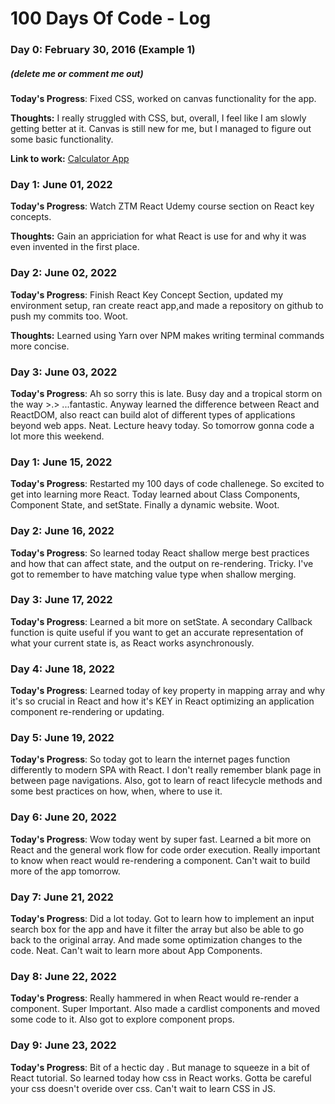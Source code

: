 # 100 Days Of Code - Log

### Day 0: February 30, 2016 (Example 1)
##### (delete me or comment me out)

**Today's Progress**: Fixed CSS, worked on canvas functionality for the app.

**Thoughts:** I really struggled with CSS, but, overall, I feel like I am slowly getting better at it. Canvas is still new for me, but I managed to figure out some basic functionality.

**Link to work:** [Calculator App](http://www.example.com)

### Day 1: June 01, 2022 


**Today's Progress**: Watch ZTM React Udemy course section on React key concepts.

**Thoughts:** Gain an appriciation for what React is use for and why it was even invented in the first place.

### Day 2: June 02, 2022 

**Today's Progress**: Finish React Key Concept Section, updated my environment setup, ran create react app,and made a repository on github to push my commits too. Woot. 

**Thoughts:** Learned using Yarn over NPM makes writing terminal commands more concise. 

### Day 3: June 03, 2022 

**Today's Progress**: Ah so sorry this is late. Busy day and a tropical storm on the way >.> ...fantastic. Anyway learned the difference between React and ReactDOM, also react can build alot of different types of applications beyond web apps. Neat. Lecture heavy today. So tomorrow gonna code a lot more this weekend.

### Day 1: June 15, 2022 

**Today's Progress**: Restarted my 100 days of code challenege. So excited to get into learning more React. Today learned about Class Components, Component State, and setState. Finally a dynamic website. Woot.


### Day 2: June 16, 2022 

**Today's Progress**: So learned today React shallow merge best practices and how that can affect state, and the output on re-rendering. Tricky. I've got to remember to have matching value type when shallow merging.


### Day 3: June 17, 2022 

**Today's Progress**: Learned a bit more on setState. A secondary Callback function is quite useful if you want to get an accurate representation of what your current state is, as React works asynchronously. 


### Day 4: June 18, 2022 

**Today's Progress**: Learned today of key property in mapping array and why it's so crucial in React and how it's KEY in React optimizing an application component re-rendering or updating. 

### Day 5: June 19, 2022 

**Today's Progress**: So today got to learn the internet pages function differently to modern SPA with React. I don't really remember blank page in between page navigations. Also, got to learn of react lifecycle methods and some best practices on how, when, where to use it.

### Day 6: June 20, 2022 

**Today's Progress**: Wow today went by super fast. Learned a bit more on React and the general work flow for code order execution. Really important to know when react would re-rendering a component. Can't wait to build more of the app tomorrow.

### Day 7: June 21, 2022 

**Today's Progress**: Did a lot today. Got to learn how to implement an input search box for the app and have it filter the array but also be able to go back to the original array. And made some optimization changes to the code. Neat. Can't wait to learn more about App Components.

### Day 8: June 22, 2022 

**Today's Progress**: Really hammered in when React would re-render a component. Super Important. Also made a cardlist components and moved some code to it. Also got to explore component props.

### Day 9: June 23, 2022 

**Today's Progress**: Bit of a hectic day . But manage to squeeze in a bit of React tutorial. So learned today how css in React works. Gotta be careful your css doesn't overide over css. Can't wait to learn CSS in JS.
